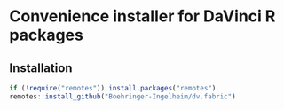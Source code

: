 # Convenience installer for DaVinci R packages

## Installation

``` r
if (!require("remotes")) install.packages("remotes")
remotes::install_github("Boehringer-Ingelheim/dv.fabric")
```

